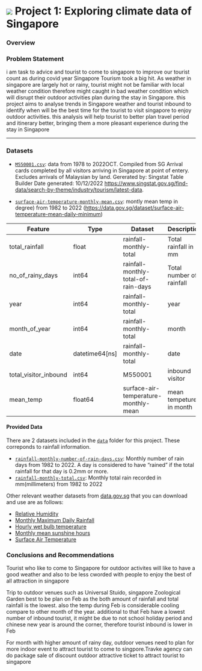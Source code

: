 # ![](https://ga-dash.s3.amazonaws.com/production/assets/logo-9f88ae6c9c3871690e33280fcf557f33.png) Project 1: Exploring climate data of Singapore

### Overview


### Problem Statement
i am task to advice and tourist to come to singapore to improve our tourist count as during covid year Singapore Tourism took a big hit. As weather in singapore are largely hot or rainy, tourist might not be familiar with local weather condition therefore might caught in bad weather condition which will disrupt their outdoor activities plan during the stay in Singapore. 
this project aims to analyse trends in Singapore weather and tourist inbound to identify when will be the best time for the tourist to visit singapore to enjoy outdoor activities. 
this analysis will help tourist to better plan travel period and itinerary better, bringing them a more pleasant experience during the stay in Singapore

---

### Datasets
* [`M550001.csv`](./data/M550001.csv): data from 1978 to 2022OCT. Compiled from SG Arrival cards completed by all visitors arriving in Singapore at point of entery. Excludes arrivals of Malaysian by land. 
Gererated by: Singstat Table Builder
Date generated: 10/12/2022
https://www.singstat.gov.sg/find-data/search-by-theme/industry/tourism/latest-data. 

* [`surface-air-temperature-monthly-mean.csv`](./data/urface-air-temperature-monthly-mean.csv): montly mean temp in degree) from 1982 to 2022
(https://data.gov.sg/dataset/surface-air-temperature-mean-daily-minimum)


|Feature|Type|Dataset|Description|
|---|---|---|---|
|total_rainfall|float|rainfall-monthly-total|Total rainfall in mm| 
|no_of_rainy_days|int64|rainfall-monthly-total-of-rain-days|Total number of rainfall|
|year|int64|rainfall-monthly-total|year| 
|month_of_year|int64|rainfall-monthly-total|month| 
|date|datetime64[ns]|rainfall-monthly-total|date| 
|total_visitor_inbound|int64|M550001|inbound visitor| 
|mean_temp|float64|surface-air-temperature-monthly-mean|mean tempeture in month| 

#### Provided Data

There are 2 datasets included in the [`data`](./data/) folder for this project. These correponds to rainfall information. 

* [`rainfall-monthly-number-of-rain-days.csv`](./data/rainfall-monthly-number-of-rain-days.csv): Monthly number of rain days from 1982 to 2022. A day is considered to have “rained” if the total rainfall for that day is 0.2mm or more.
* [`rainfall-monthly-total.csv`](./data/rainfall-monthly-total.csv): Monthly total rain recorded in mm(millimeters) from 1982 to 2022

Other relevant weather datasets from [data.gov.sg](data.gov.sg) that you can download and use are as follows:

* [Relative Humidity](https://data.gov.sg/dataset/relative-humidity-monthly-mean)
* [Monthly Maximum Daily Rainfall](https://data.gov.sg/dataset/rainfall-monthly-maximum-daily-total)
* [Hourly wet bulb temperature](https://data.gov.sg/dataset/wet-bulb-temperature-hourly)
* [Monthly mean sunshine hours](https://data.gov.sg/dataset/sunshine-duration-monthly-mean-daily-duration)
* [Surface Air Temperature](https://data.gov.sg/dataset/surface-air-temperature-mean-daily-minimum)


### Conclusions and Recommendations
Tourist who like to come to Singapore for outdoor activites will like to have a good weather and also to be less cworded with people to enjoy the best of all attraction in singapore

Trip to outdoor venues such as Universal Stuido, singapore Zoological Garden best to be plan on Feb as the both amount of rainfall and total rainfall is the lowest. also the temp during Feb is considerable cooling compare to other month of the year. additional to that Feb have a lowest number of inbound tourist, it might be due to not school holiday period and chinese new year is around the corner, therefore tourist inbound is lower in Feb

For month with higher amount of rainy day, outdoor venues need to plan for more indoor event to attract tourist to come to singpore.Travke agency can do package sale of discount outdoor attractive ticket to attract tourist to singapore





